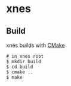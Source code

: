 # xnes

## Build

xnes builds with [CMake](https://cmake.org/)

```
# in xnes root
$ mkdir build
$ cd build
$ cmake ..
$ make
```
